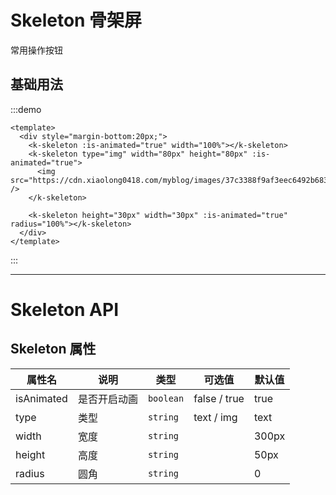 # Skeleton 骨架屏

常用操作按钮

## 基础用法

:::demo

```vue
<template>
  <div style="margin-bottom:20px;">
    <k-skeleton :is-animated="true" width="100%"></k-skeleton>
    <k-skeleton type="img" width="80px" height="80px" :is-animated="true">
      <img src="https://cdn.xiaolong0418.com/myblog/images/37c3388f9af3eec6492b6831591fd63c.jpg" />
    </k-skeleton>

    <k-skeleton height="30px" width="30px" :is-animated="true" radius="100%"></k-skeleton>
  </div>
</template>
```

:::

---

# Skeleton API

## Skeleton 属性

| 属性名     | 说明         | 类型      | 可选值       | 默认值 |
| ---------- | ------------ | --------- | ------------ | ------ |
| isAnimated | 是否开启动画 | `boolean` | false / true | true   |
| type       | 类型         | `string`  | text / img   | text   |
| width      | 宽度         | `string`  |              | 300px  |
| height     | 高度         | `string`  |              | 50px   |
| radius     | 圆角         | `string`  |              | 0      |
